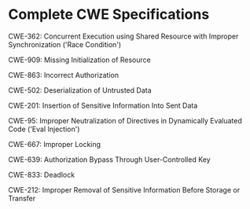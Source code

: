 

# Complete CWE Specifications

CWE-362: Concurrent Execution using Shared Resource with Improper Synchronization ('Race Condition')

CWE-909: Missing Initialization of Resource

CWE-863: Incorrect Authorization

CWE-502: Deserialization of Untrusted Data

CWE-201: Insertion of Sensitive Information Into Sent Data

CWE-95: Improper Neutralization of Directives in Dynamically Evaluated Code ('Eval Injection')

CWE-667: Improper Locking

CWE-639: Authorization Bypass Through User-Controlled Key

CWE-833: Deadlock

CWE-212: Improper Removal of Sensitive Information Before Storage or Transfer